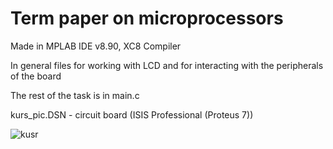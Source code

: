 # Term paper on microprocessors

Made in MPLAB IDE v8.90, XC8 Compiler

In general files for working with LCD and for interacting with the peripherals of the board

The rest of the task is in main.с

kurs_pic.DSN - circuit board (ISIS Professional (Proteus 7))

![kusr](https://user-images.githubusercontent.com/68071039/138085273-4bfd8cf7-c5fb-4d9f-9a12-94cf2f2082c6.PNG)
